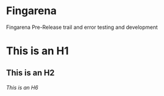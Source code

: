 # Fingarena
Fingarena Pre-Release trail and error testing and development

# This is an H1

## This is an H2

###### This is an H6
